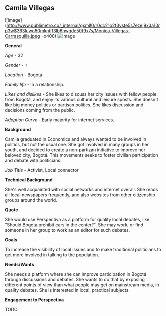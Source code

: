 Camila Villegas
---

![image](http://www.publimetro.co/_internal/gxml!0/r0dc21o2f3vste5s7ezej9x3a10rp3w$363luwo60mkntj13lb6hwgde50f9x7s/Monica-Villegas-Carrasquilla.jpeg =x400) ![image](http://maps.googleapis.com/maps/api/staticmap?center=Bogot%C3%A1&zoom=7&size=400x400)

**General**

*Age* - 32

*Gender* - ♀

*Location* - Bogotá

*Family life* - In a relationship.

*Likes and dislikes* - She likes to discuss her city issues with fellow people from Bogotá, and enjoy its various cultural and leisure sposts. She doesn't like big money politics or partisan politics. She likes discussion and decisions coming from the public.

*Adoption Curve* - Early majority for internet services.

**Background**

Camila graduated in Economics and always wanted to be involved in politics, but not the usual one. She got involved in many groups in her youth, and decided to create a non-partizan initiative to improve her beloved city, Bogotá. This movements seeks to foster civilian participation and debate with politicians.

*Job Title* - Activist, Local connector

**Technical Background**

She's well acquainted with social networks and internet overall. She reads all local newspapers frequently, and also websites from other citizenship groups around the world.

**Quote**

She would use Perspectiva as a platform for quality local debates, like "Should Bogota prohibit cars in the center?". She may work, or find someone in her group to work as an editor for such debates.

**Goals**

To increase the visibility of local issues and to make traditional politicians to get more involved in talking to the population.

**Needs/Wants**

She needs a platform where she can improve participation in Bogotá through discussions and debates. She wants to do that by exposing different points of view than what people may get on mainstream media, in quality debates. She is interested in local, practical subjects.

**Engagement to Perspectiva**

TODO